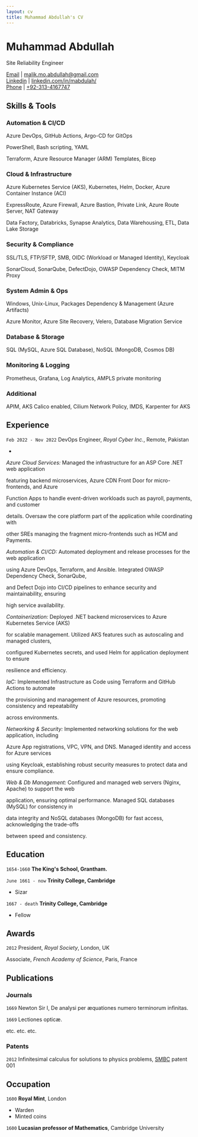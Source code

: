 ```yaml
---
layout: cv
title: Muhammad Abdullah's CV
---
```

# Muhammad Abdullah
Site Reliability Engineer

<div id="webaddress">
<a href="mailto:malik.mo.abdullah@gmail.com">Email</a>
| <a href="mailto:malik.mo.abdullah@gmail.com">malik.mo.abdullah@gmail.com</a>
</div>
<div id="webaddress">
<a href="https://www.linkedin.com/in/mabdulah/">Linkedin</a>
| <a href="https://www.linkedin.com/in/mabdulah/">linkedin.com/in/mabdulah/</a>
</div>
<div id="webaddress">
<a href="https://www.linkedin.com/in/mabdulah/">Phone</a>
| <a href="https://www.linkedin.com/in/mabdulah/">+92-313-4167747</a>
</div>



## Skills & Tools

### Automation & CI/CD
Azure DevOps, GitHub Actions, Argo-CD for GitOps

PowerShell, Bash scripting, YAML

Terraform, Azure Resource Manager (ARM) Templates, Bicep

### Cloud & Infrastructure
Azure Kubernetes Service (AKS), Kubernetes, Helm, Docker, Azure Container Instance (ACI)

ExpressRoute, Azure Firewall, Azure Bastion, Private Link, Azure Route Server, NAT Gateway

Data Factory, Databricks, Synapse Analytics, Data Warehousing, ETL, Data Lake Storage

### Security & Compliance
SSL/TLS, FTP/SFTP, SMB, OIDC (Workload or Managed Identity), Keycloak

SonarCloud, SonarQube, DefectDojo, OWASP Dependency Check, MITM Proxy

### System Admin & Ops
Windows, Unix-Linux, Packages Dependency & Management (Azure Artifacts)

Azure Monitor, Azure Site Recovery, Velero, Database Migration Service

### Database & Storage
SQL (MySQL, Azure SQL Database), NoSQL (MongoDB, Cosmos DB)

### Monitoring & Logging
Prometheus, Grafana, Log Analytics, AMPLS private monitoring

### Additional
APIM, AKS Calico enabled, Cilium Network Policy, IMDS, Karpenter for AKS



## Experience

`Feb 2022 - Nov 2022`
DevOps Engineer, *Royal Cyber Inc.*, Remote, Pakistan

-
*Azure Cloud Services:* Managed the infrastructure for an ASP Core .NET web application 

featuring backend microservices, Azure CDN Front Door for micro-frontends, and Azure 

Function Apps to handle event-driven workloads such as payroll, payments, and customer 

details. Oversaw the core platform part of the application while coordinating with 

other SREs managing the fragment micro-frontends such as HCM and Payments.

*Automation & CI/CD:* Automated deployment and release processes for the web application 

using Azure DevOps, Terraform, and Ansible. Integrated OWASP Dependency Check, SonarQube, 

and Defect Dojo into CI/CD pipelines to enhance security and maintainability, ensuring 

high service availability.

*Containerization:* Deployed .NET backend microservices to Azure Kubernetes Service (AKS) 

for scalable management. Utilized AKS features such as autoscaling and managed clusters, 

configured Kubernetes secrets, and used Helm for application deployment to ensure 

resilience and efficiency.

*IaC:* Implemented Infrastructure as Code using Terraform and GitHub Actions to automate 

the provisioning and management of Azure resources, promoting consistency and repeatability 

across environments.

*Networking & Security:* Implemented networking solutions for the web application, including 

Azure App registrations, VPC, VPN, and DNS. Managed identity and access for Azure services 

using Keycloak, establishing robust security measures to protect data and ensure compliance.

*Web & Db Management:* Configured and managed web servers (Nginx, Apache) to support the web 

application, ensuring optimal performance. Managed SQL databases (MySQL) for consistency in 

data integrity and NoSQL databases (MongoDB) for fast access, acknowledging the trade-offs 

between speed and consistency.




## Education

`1654-1660`
__The King's School, Grantham.__

`June 1661 - now`
__Trinity College, Cambridge__

- Sizar

`1667 - death`
__Trinity College, Cambridge__

- Fellow



## Awards

`2012`
President, *Royal Society*, London, UK

Associate, *French Academy of Science*, Paris, France



## Publications

<!-- A list is also available [online](http://scholar.google.co.uk/citations?user=LTOTl0YAAAAJ) -->

### Journals

`1669`
Newton Sir I, De analysi per æquationes numero terminorum infinitas. 

`1669`
Lectiones opticæ.

etc. etc. etc.

### Patents

`2012`
Infinitesimal calculus for solutions to physics problems, [SMBC](http://www.techdirt.com/articles/20121011/09312820678/if-patents-had-been-around-time-newton.shtml) patent 001


## Occupation

`1600`
__Royal Mint__, London

- Warden
- Minted coins

`1600`
__Lucasian professor of Mathematics__, Cambridge University



<!-- ### Footer

Last updated: May 2013 -->



